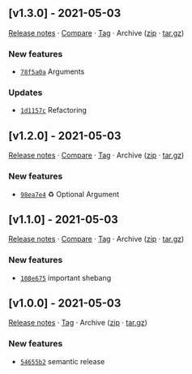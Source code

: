 ## [v1.3.0] - 2021-05-03

[Release notes](https://github.com/kaaax0815/schedule-typer/releases/tag/v1.3.0) · [Compare](https://github.com/kaaax0815/schedule-typer/compare/v1.2.0...v1.3.0) · [Tag](https://github.com/kaaax0815/schedule-typer/tree/v1.3.0) · Archive ([zip](https://github.com/kaaax0815/schedule-typer/archive/v1.3.0.zip) · [tar.gz](https://github.com/kaaax0815/schedule-typer/archive/v1.3.0.tar.gz))

### New features

- [`78f5a0a`](https://github.com/kaaax0815/schedule-typer/commit/78f5a0a)  Arguments

### Updates

- [`1d1157c`](https://github.com/kaaax0815/schedule-typer/commit/1d1157c)  Refactoring

## [v1.2.0] - 2021-05-03

[Release notes](https://github.com/kaaax0815/schedule-typer/releases/tag/v1.2.0) · [Compare](https://github.com/kaaax0815/schedule-typer/compare/v1.1.0...v1.2.0) · [Tag](https://github.com/kaaax0815/schedule-typer/tree/v1.2.0) · Archive ([zip](https://github.com/kaaax0815/schedule-typer/archive/v1.2.0.zip) · [tar.gz](https://github.com/kaaax0815/schedule-typer/archive/v1.2.0.tar.gz))

### New features

- [`98ea7e4`](https://github.com/kaaax0815/schedule-typer/commit/98ea7e4)  ♻️ Optional Argument

## [v1.1.0] - 2021-05-03

[Release notes](https://github.com/kaaax0815/schedule-typer/releases/tag/v1.1.0) · [Compare](https://github.com/kaaax0815/schedule-typer/compare/v1.0.0...v1.1.0) · [Tag](https://github.com/kaaax0815/schedule-typer/tree/v1.1.0) · Archive ([zip](https://github.com/kaaax0815/schedule-typer/archive/v1.1.0.zip) · [tar.gz](https://github.com/kaaax0815/schedule-typer/archive/v1.1.0.tar.gz))

### New features

- [`108e675`](https://github.com/kaaax0815/schedule-typer/commit/108e675)  important shebang

## [v1.0.0] - 2021-05-03

[Release notes](https://github.com/kaaax0815/schedule-typer/releases/tag/v1.0.0) · [Tag](https://github.com/kaaax0815/schedule-typer/tree/v1.0.0) · Archive ([zip](https://github.com/kaaax0815/schedule-typer/archive/v1.0.0.zip) · [tar.gz](https://github.com/kaaax0815/schedule-typer/archive/v1.0.0.tar.gz))

### New features

- [`54655b2`](https://github.com/kaaax0815/schedule-typer/commit/54655b2)  semantic release
